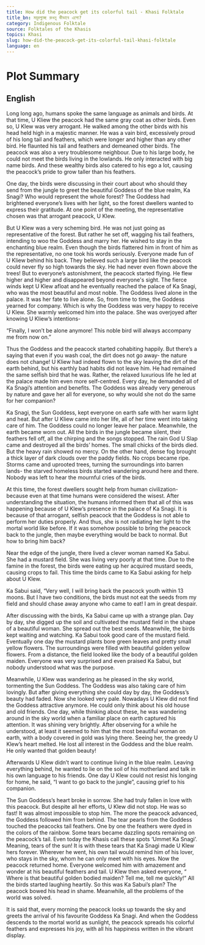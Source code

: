 ```yaml
---
title: How did the peacock get its colorful tail - Khasi Folktale
title_bn: ময়ূরপুচ্ছে রংধনু কীভাবে এলো?
category: Indigenous Folktale
source: Folktales of the Khasis
topics: Khasi
slug: how-did-the-peacock-get-its-colorful-tail-khasi-folktale
language: en
---
```


# Plot Summary

## English

Long long ago, humans spoke the same language as animals and birds. At that time, U Kliew the peacock had the same gray coat as other birds. Even so, U Klew was very arrogant. He walked among the other birds with his head held high in a majestic manner. He was a vain bird, excessively proud of his long tail and feathers, which were longer and higher than any other bird. He flaunted his tail and feathers and demeaned other birds. The peacock was also a very troublesome neighbour. Due to his large body, he could not meet the birds living in the lowlands. He only interacted with big name birds. And these wealthy birds also catered to his ego a lot, causing the peacock’s pride to grow taller than his feathers.

One day, the birds were discussing in their court about who should they send from the jungle to greet the beautiful Goddess of the blue realm, Ka Snagi? Who would represent the whole forest? The Goddess had brightened everyone’s lives with her light, so the forest dwellers wanted to express their gratitude. At one point of the meeting, the representative chosen was that arrogant peacock, U Klew.

But U Klew was a very scheming bird. He was not just going as representative of the forest. But rather he set off, wagging his tail feathers, intending to woo the Goddess and marry her. He wished to stay in the enchanting blue realm. Even though the birds flattered him in front of him as the representative, no one took his words seriously. Everyone made fun of U Kliew behind his back. They believed such a large bird like the peacock could never fly so high towards the sky. He had never even flown above the trees! But to everyone’s astonishment, the peacock started flying. He flew higher and higher and disappeared beyond everyone's sight. The fierce winds kept U Klew afloat and he eventually reached the palace of Ka Snagi, who was the most beautiful and most noble. The Goddess lived alone in the palace. It was her fate to live alone. So, from time to time, the Goddess yearned for company. Which is why the Goddess was very happy to receive U Klew. She warmly welcomed him into the palace. She was overjoyed after knowing U Kliew’s intentions-

“Finally, I won’t be alone anymore! This noble bird will always accompany me from now on.”

Thus the Goddess and the peacock started cohabiting happily. But there’s a saying that even if you wash coal, the dirt does not go away- the nature does not change! U Kliew had indeed flown to the sky leaving the dirt of the earth behind, but his earthly bad habits did not leave him. He had remained the same selfish bird that he was. Rather, the relaxed luxurious life he led at the palace made him even more self-centred. Every day, he demanded all of Ka Snagi’s attention and benefits. The Goddess was already very generous by nature and gave her all for everyone, so why would she not do the same for her companion?

Ka Snagi, the Sun Goddess, kept everyone on earth safe with her warm light and heat. But after U Kliew came into her life, all of her time went into taking care of him. The Goddess could no longer leave her palace. Meanwhile, the earth became worn out. All the birds in the jungle became silent, their feathers fell off, all the chirping and the songs stopped. The rain God U Slap came and destroyed all the birds’ homes. The small chicks of the birds died. But the heavy rain showed no mercy. On the other hand, dense fog brought a thick layer of dark clouds over the paddy fields. No crops became ripe. Storms came and uprooted trees, turning the surroundings into barren lands- the starved homeless birds started wandering around here and there. Nobody was left to hear the mournful cries of the birds.

At this time, the forest dwellers sought help from human civilization- because even at that time humans were considered the wisest. After understanding the situation, the humans informed them that all of this was happening because of U Klew’s presence in the palace of Ka Snagi. It is because of that arrogant, selfish peacock that the Goddess is not able to perform her duties properly. And thus, she is not radiating her light to the mortal world like before. If it was somehow possible to bring the peacock back to the jungle, then maybe everything would be back to normal. But how to bring him back?

Near the edge of the jungle, there lived a clever woman named Ka Sabui. She had a mustard field. She was living very poorly at that time. Due to the famine in the forest, the birds were eating up her acquired mustard seeds, causing crops to fail. This time the birds came to Ka Sabui asking for help about U Klew.

Ka Sabui said, “Very well, I will bring back the peacock youth within 13 moons. But I have two conditions, the birds must not eat the seeds from my field and should chase away anyone who came to eat! I am in great despair.

After discussing with the birds, Ka Sabui came up with a strange plan. Day by day, she digged up the soil and cultivated the mustard field in the shape of a beautiful woman. She spread out the best seeds. Meanwhile, the birds kept waiting and watching. Ka Sabui took good care of the mustard field. Eventually one day the mustard plants bore green leaves and pretty small yellow flowers. The surroundings were filled with beautiful golden yellow flowers. From a distance, the field looked like the body of a beautiful golden maiden. Everyone was very surprised and even praised Ka Sabui, but nobody understood what was the purpose.

Meanwhile, U Klew was wandering as he pleased in the sky world, tormenting the Sun Goddess. The Goddess was also taking care of him lovingly. But after giving everything she could day by day, the Goddess’s beauty had faded. Now she looked very pale. Nowadays U Klew did not find the Goddess attractive anymore. He could only think about his old house and old friends. One day, while thinking about these, he was wandering around in the sky world when a familiar place on earth captured his attention. It was shining very brightly. After observing for a while he understood, at least it seemed to him that the most beautiful woman on earth, with a body covered in gold was lying there. Seeing her, the greedy U Klew’s heart melted. He lost all interest in the Goddess and the blue realm. He only wanted that golden beauty!

Afterwards U Klew didn’t want to continue living in the blue realm. Leaving everything behind, he wanted to lie on the soil of his motherland and talk in his own language to his friends. One day U Klew could not resist his longing for home, he said, “I want to go back to the jungle”, causing grief to his companion.

The Sun Goddess’s heart broke in sorrow. She had truly fallen in love with this peacock. But despite all her efforts, U Klew did not stop. He was so fast! It was almost impossible to stop him. The more the peacock advanced, the Goddess followed him from behind. The tear pearls from the Goddess touched the peacocks tail feathers. One by one the feathers were dyed in the colors of the rainbow. Some tears became dazzling spots remaining on the peacock’s tail. Even today the Khasis call these spots ‘Ummet Ka Snagi’. Meaning, tears of the sun! It is with these tears that Ka Snagi made U Klew hers forever. Wherever he went, his own tail would remind him of his lover, who stays in the sky, whom he can only meet with his eyes. Now the peacock returned home. Everyone welcomed him with amazement and wonder at his beautiful feathers and tail. U Klew then asked everyone, “ Where is that beautiful golden bodied maiden? Tell me, tell me quickly!” All the birds started laughing heartily. So this was Ka Sabui’s plan? The peacock bowed his head in shame. Meanwhile, all the problems of the world was solved.

It is said that, every morning the peacock looks up towards the sky and greets the arrival of his favourite Goddess Ka Snagi. And when the Goddess descends to the mortal world as sunlight, the peacock spreads his colorful feathers and expresses his joy, with all his happiness written in the vibrant display.
